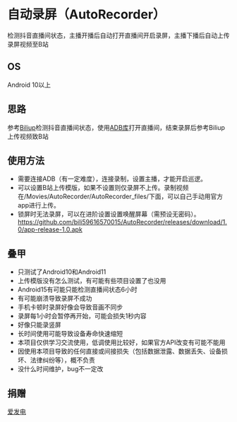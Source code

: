 # 自动录屏（AutoRecorder）
检测抖音直播间状态，主播开播后自动打开直播间开启录屏，主播下播后自动上传录屏视频至B站

## OS
Android 10以上

## 思路
参考[Biliup](https://github.com/biliup/biliup)检测抖音直播间状态，使用[ADB库](https://github.com/MuntashirAkon/libadb-android)打开直播间，结束录屏后参考Biliup上传视频致B站

## 使用方法
* 需要连接ADB（有一定难度），连接录制，设置主播，才能开启巡逻。
* 可以设置B站上传模版，如果不设置则仅录屏不上传。录制视频在/Movies/AutoRecorder/AutoRecorder_files/下面，可以自己手动用官方app进行上传。
* 锁屏时无法录屏，可以在进阶设置设置唤醒屏幕（需预设无密码）。
https://github.com/bili59616570015/AutoRecorder/releases/download/1.0/app-release-1.0.apk

## 叠甲
* 只测试了Android10和Android11
* 上传模版没有怎么测试，有可能有些项目设置了也没用
* Android15有可能只能检测直播间状态6小时
* 有可能崩溃导致录屏不成功
* 手机卡顿时录屏好像会导致音画不同步
* 录屏每1小时会暂停再开始，可能会损失1秒内容
* 好像只能录竖屏
* 长时间使用可能导致设备寿命快速缩短
* 本项目仅供学习交流使用，低调使用比较好，如果官方API改变有可能不能用
* 因使用本项目导致的任何直接或间接损失（包括数据泄露、数据丢失、设备损坏、法律纠纷等），概不负责
* 没什么时间维护，bug不一定改

## 捐赠
[爱发电](https://afdian.com/a/bili59616570015)
